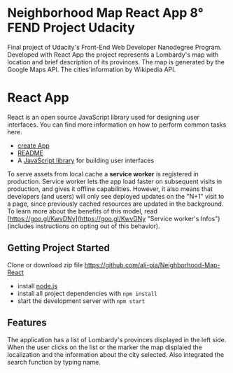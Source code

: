 # Neighborhood Map React App 8° FEND Project Udacity

Final project of Udacity's Front-End Web Developer Nanodegree Program.
Developed with React App the project represents a Lombardy's map with location and brief description of its provinces.
The map is generated by the Google Maps API. The cities'information by Wikipedia API.


# React App #
React is an open source JavaScript library used for designing user interfaces.
You can find more information on how to perform common tasks here.
- [create App](https://github.com/facebook/create-react-app "create App")
- [README](https://github.com/facebook/create-react-app/blob/master/packages/react-scripts/template/README.md "README")
- A [JavaScript library](https://reactjs.org/) for building user interfaces

To serve assets from local cache a **service worker** is registered in production. Service worker lets the app load faster on subsequent visits in production, and gives it offline capabilities. However, it also means that developers (and users) will only see deployed updates on the "N+1" visit to a page, since previously cached resources are updated in the background.
To learn more about the benefits of this model, read [https://goo.gl/KwvDNy](https://goo.gl/KwvDNy "Service worker's Infos") (includes instructions on opting out of this behavior).



## Getting Project Started

Clone or download zip file [https://github.com/ali-pia/Neighborhood-Map-React ](https://github.com/ali-pia/Neighborhood-Map-React "Neighborhood React App")

* install [node.js](https://nodejs.org/en/download/package-manager/ "Nodejs") 
* install all project dependencies with `npm install`
* start the development server with `npm start`

## Features

The application has a list of Lombardy's provinces displayed in the left side.
When the user clicks on the list or the marker the map displaied the localization and the information about the city selected.
Also integrated the search function by typing name.

